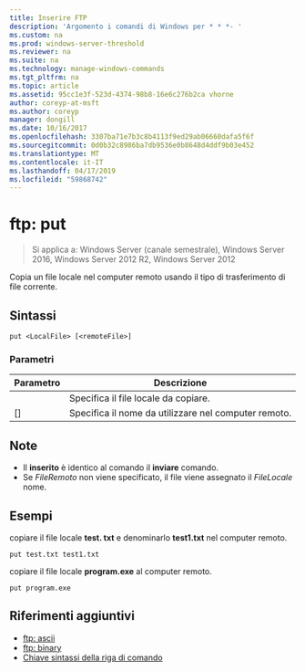 ```yaml
---
title: Inserire FTP
description: 'Argomento i comandi di Windows per * * *- '
ms.custom: na
ms.prod: windows-server-threshold
ms.reviewer: na
ms.suite: na
ms.technology: manage-windows-commands
ms.tgt_pltfrm: na
ms.topic: article
ms.assetid: 95cc1e3f-523d-4374-98b8-16e6c276b2ca vhorne
author: coreyp-at-msft
ms.author: coreyp
manager: dongill
ms.date: 10/16/2017
ms.openlocfilehash: 3307ba71e7b3c8b4113f9ed29ab06660dafa5f6f
ms.sourcegitcommit: 0d0b32c8986ba7db9536e0b8648d4ddf9b03e452
ms.translationtype: MT
ms.contentlocale: it-IT
ms.lasthandoff: 04/17/2019
ms.locfileid: "59868742"
---
```

# <a name="ftp-put"></a>ftp: put

>Si applica a: Windows Server (canale semestrale), Windows Server 2016, Windows Server 2012 R2, Windows Server 2012

Copia un file locale nel computer remoto usando il tipo di trasferimento di file corrente.   
## <a name="syntax"></a>Sintassi  
```  
put <LocalFile> [<remoteFile>]  
```  
### <a name="parameters"></a>Parametri  
|Parametro|Descrizione|  
|-------|--------|  
|<LocalFile>|Specifica il file locale da copiare.|  
|[<remoteFile>]|Specifica il nome da utilizzare nel computer remoto.|  
## <a name="remarks"></a>Note  
-   Il **inserito** è identico al comando il **inviare** comando.  
-   Se *FileRemoto* non viene specificato, il file viene assegnato il *FileLocale* nome.  
## <a name="BKMK_Examples"></a>Esempi  
copiare il file locale **test. txt** e denominarlo **test1.txt** nel computer remoto.  
```  
put test.txt test1.txt  
```  
copiare il file locale **program.exe** al computer remoto.  
```  
put program.exe  
```  
## <a name="additional-references"></a>Riferimenti aggiuntivi  
-   [ftp: ascii](ftp-ascii.md)  
-   [ftp: binary](ftp-binary.md)  
-   [Chiave sintassi della riga di comando](command-line-syntax-key.md)  
